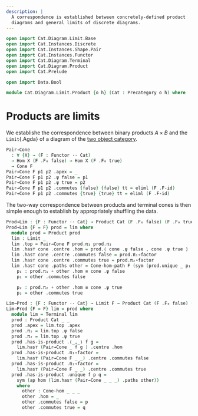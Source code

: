 ```yaml
---
description: |
  A correspondence is established between concretely-defined product
  diagrams and general limits of discrete diagrams.
---
```


```agda
open import Cat.Diagram.Limit.Base
open import Cat.Instances.Discrete
open import Cat.Instances.Shape.Pair
open import Cat.Instances.Functor
open import Cat.Diagram.Terminal
open import Cat.Diagram.Product
open import Cat.Prelude

open import Data.Bool

module Cat.Diagram.Limit.Product {o h} (Cat : Precategory o h) where
```

<!--
```agda
open import Cat.Reasoning Cat

-- Yikes:
open is-product
open Terminal
open Cone-hom
open Product
open Functor
open Cone
```
-->

# Products are limits

We establishe the correspondence between binary products $A \times B$
and the `Limit`{.Agda} of a diagram of the [two object category].

[two object category]: Cat.Instances.Shape.Pair.html

```agda
Pair→Cone
  : ∀ {X} → (F : Functor ·· Cat)
  → Hom X (F .F₀ false) → Hom X (F .F₀ true)
  → Cone F
Pair→Cone F p1 p2 .apex = _
Pair→Cone F p1 p2 .ψ false = p1
Pair→Cone F p1 p2 .ψ true = p2
Pair→Cone F p1 p2 .commutes {false} {false} tt = eliml (F .F-id)
Pair→Cone F p1 p2 .commutes {true} {true} tt = eliml (F .F-id)
```

The two-way correspondence between products and terminal cones is then
simple enough to establish by appropriately shuffling the data.

```agda
Prod→Lim : {F : Functor ·· Cat} → Product Cat (F .F₀ false) (F .F₀ true) → Limit F
Prod→Lim {F = F} prod = lim where
  module prod = Product prod
  lim : Limit _
  lim .top = Pair→Cone F prod.π₁ prod.π₂
  lim .has⊤ cone .centre .hom = prod.⟨ cone .ψ false , cone .ψ true ⟩
  lim .has⊤ cone .centre .commutes false = prod.π₁∘factor
  lim .has⊤ cone .centre .commutes true = prod.π₂∘factor
  lim .has⊤ cone .paths other = Cone-hom-path F (sym (prod.unique _ p₁ p₂)) where
    p₁ : prod.π₁ ∘ other .hom ≡ cone .ψ false
    p₁ = other .commutes false

    p₂ : prod.π₂ ∘ other .hom ≡ cone .ψ true
    p₂ = other .commutes true

Lim→Prod : {F : Functor ·· Cat} → Limit F → Product Cat (F .F₀ false) (F .F₀ true)
Lim→Prod {F = F} lim = prod where
  module lim = Terminal lim
  prod : Product Cat _ _
  prod .apex = lim.top .apex
  prod .π₁ = lim.top .ψ false
  prod .π₂ = lim.top .ψ true
  prod .has-is-product .⟨_,_⟩ f g =
    lim.has⊤ (Pair→Cone _ f g ) .centre .hom 
  prod .has-is-product .π₁∘factor =
    lim.has⊤ (Pair→Cone F _ _) .centre .commutes false
  prod .has-is-product .π₂∘factor =
    lim.has⊤ (Pair→Cone F _ _) .centre .commutes true
  prod .has-is-product .unique f p q =
    sym (ap hom (lim.has⊤ (Pair→Cone _ _ _) .paths other))
    where
      other : Cone-hom _ _ _
      other .hom = _
      other .commutes false = p
      other .commutes true = q
```
